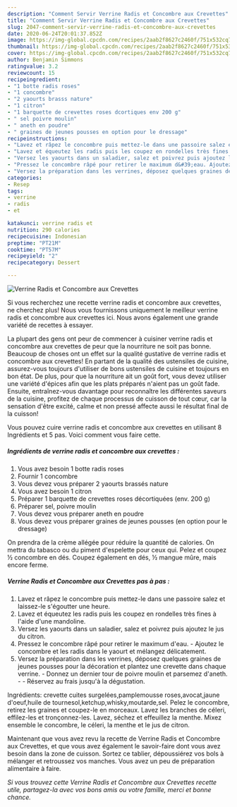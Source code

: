 ```yaml
---
description: "Comment Servir Verrine Radis et Concombre aux Crevettes"
title: "Comment Servir Verrine Radis et Concombre aux Crevettes"
slug: 2047-comment-servir-verrine-radis-et-concombre-aux-crevettes
date: 2020-06-24T20:01:37.852Z
image: https://img-global.cpcdn.com/recipes/2aab2f8627c2460f/751x532cq70/verrine-radis-et-concombre-aux-crevettes-photo-principale-de-la-recette.jpg
thumbnail: https://img-global.cpcdn.com/recipes/2aab2f8627c2460f/751x532cq70/verrine-radis-et-concombre-aux-crevettes-photo-principale-de-la-recette.jpg
cover: https://img-global.cpcdn.com/recipes/2aab2f8627c2460f/751x532cq70/verrine-radis-et-concombre-aux-crevettes-photo-principale-de-la-recette.jpg
author: Benjamin Simmons
ratingvalue: 3.2
reviewcount: 15
recipeingredient:
- "1 botte radis roses"
- "1 concombre"
- "2 yaourts brasss nature"
- "1 citron"
- "1 barquette de crevettes roses dcortiques env 200 g"
- " sel poivre moulin"
- " aneth en poudre"
- " graines de jeunes pousses en option pour le dressage"
recipeinstructions:
- "Lavez et râpez le concombre puis mettez-le dans une passoire salez et laissez-le s&#39;égoutter une heure."
- "Lavez et équeutez les radis puis les coupez en rondelles très fines à l&#39;aide d&#39;une mandoline."
- "Versez les yaourts dans un saladier, salez et poivrez puis ajoutez le jus du citron."
- "Pressez le concombre râpé pour retirer le maximum d&#39;eau. Ajoutez le concombre et les radis dans le yaourt et mélangez délicatement."
- "Versez la préparation dans les verrines, déposez quelques graines de jeunes pousses pour la décoration et plantez une crevette dans chaque verrine. Donnez un dernier tour de poivre moulin et parsemez d&#39;aneth.  Réservez au frais jusqu&#39;à la dégustation."
categories:
- Resep
tags:
- verrine
- radis
- et

katakunci: verrine radis et 
nutrition: 290 calories
recipecuisine: Indonesian
preptime: "PT21M"
cooktime: "PT57M"
recipeyield: "2"
recipecategory: Dessert

---
```



![Verrine Radis et Concombre aux Crevettes](https://img-global.cpcdn.com/recipes/2aab2f8627c2460f/751x532cq70/verrine-radis-et-concombre-aux-crevettes-photo-principale-de-la-recette.jpg)

Si vous recherchez une recette verrine radis et concombre aux crevettes, ne cherchez plus! Nous vous fournissons uniquement le meilleur verrine radis et concombre aux crevettes ici. Nous avons également une grande variété de recettes à essayer.

La plupart des gens ont peur de commencer à cuisiner verrine radis et concombre aux crevettes de peur que la nourriture ne soit pas bonne. Beaucoup de choses ont un effet sur la qualité gustative de verrine radis et concombre aux crevettes! En partant de la qualité des ustensiles de cuisine, assurez-vous toujours d'utiliser de bons ustensiles de cuisine et toujours en bon état. De plus, pour que la nourriture ait un goût fort, vous devez utiliser une variété d'épices afin que les plats préparés n'aient pas un goût fade. Ensuite, entraînez-vous davantage pour reconnaître les différentes saveurs de la cuisine, profitez de chaque processus de cuisson de tout cœur, car la sensation d'être excité, calme et non pressé affecte aussi le résultat final de la cuisson!

<!--inarticleads1-->

Vous pouvez cuire verrine radis et concombre aux crevettes en utilisant 8 Ingrédients et 5 pas. Voici comment vous faire cette.

##### Ingrédients de verrine radis et concombre aux crevettes :

1. Vous avez besoin 1 botte radis roses
1. Fournir 1 concombre
1. Vous devez vous préparer 2 yaourts brassés nature
1. Vous avez besoin 1 citron
1. Préparer 1 barquette de crevettes roses décortiquées (env. 200 g)
1. Préparer  sel, poivre moulin
1. Vous devez vous préparer  aneth en poudre
1. Vous devez vous préparer  graines de jeunes pousses (en option pour le dressage)


On prendra de la crème allégée pour réduire la quantité de calories. On mettra du tabasco ou du piment d&#39;espelette pour ceux qui. Pelez et coupez ½ concombre en dés. Coupez également en dés, ½ mangue mûre, mais encore ferme. 

<!--inarticleads2-->

##### Verrine Radis et Concombre aux Crevettes pas à pas :

1. Lavez et râpez le concombre puis mettez-le dans une passoire salez et laissez-le s&#39;égoutter une heure.
1. Lavez et équeutez les radis puis les coupez en rondelles très fines à l&#39;aide d&#39;une mandoline.
1. Versez les yaourts dans un saladier, salez et poivrez puis ajoutez le jus du citron.
1. Pressez le concombre râpé pour retirer le maximum d&#39;eau. - Ajoutez le concombre et les radis dans le yaourt et mélangez délicatement.
1. Versez la préparation dans les verrines, déposez quelques graines de jeunes pousses pour la décoration et plantez une crevette dans chaque verrine. - Donnez un dernier tour de poivre moulin et parsemez d&#39;aneth. -  - Réservez au frais jusqu&#39;à la dégustation.


Ingrédients: crevette cuites surgelées,pamplemousse roses,avocat,jaune d&#39;oeuf,huile de tournesol,ketchup,whisky,moutarde,sel. Pelez le concombre, retirez les graines et coupez-le en morceaux. Lavez les branches de céleri, effilez-les et tronçonnez-les. Lavez, séchez et effeuillez la menthe. Mixez ensemble le concombre, le céleri, la menthe et le jus de citron. 

<!--inarticleads1-->

<p>
Maintenant que vous avez revu la recette de Verrine Radis et Concombre aux Crevettes, et que vous avez également le savoir-faire dont vous avez besoin dans la zone de cuisson. Sortez ce tablier, dépoussiérez vos bols à mélanger et retroussez vos manches. Vous avez un peu de préparation alimentaire à faire.
</p>

<p>
<i>Si vous trouvez cette Verrine Radis et Concombre aux Crevettes recette utile, partagez-la avec vos bons amis ou votre famille, merci et bonne chance.</i>
</p>
